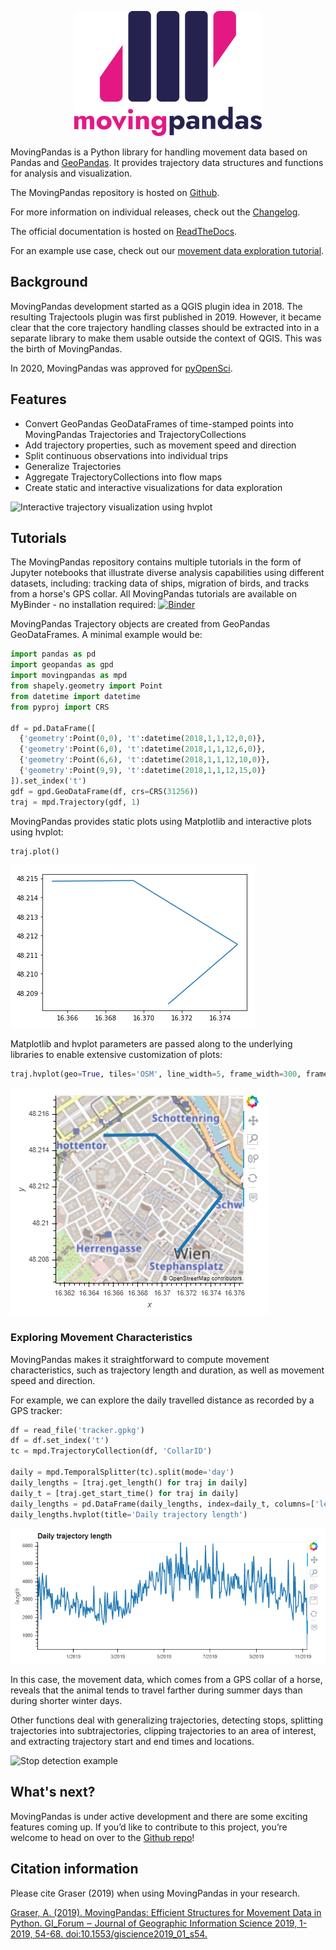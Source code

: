 <p align="center">
  <img src="pics/movingpandas.png" alt="MovingPandas logo">
</p>

MovingPandas is a Python library for handling movement data based on Pandas and [GeoPandas](https://geopandas.org). 
It provides trajectory data structures and functions for analysis and visualization.

The MovingPandas repository is hosted on [Github](https://github.com/anitagraser/movingpandas).

For more information on individual releases, check out the [Changelog](./changelog).

The official documentation is hosted on [ReadTheDocs](https://movingpandas.readthedocs.io).

For an example use case, check out our [movement data exploration tutorial](./3_horse_collar.html).


## Background

MovingPandas development started as a QGIS plugin idea in 2018. 
The resulting Trajectools plugin was first published in 2019. 
However, it became clear that the core trajectory handling classes should be extracted into 
in a separate library to make them usable outside the context of QGIS. 
This was the birth of MovingPandas.

In 2020, MovingPandas was approved for [pyOpenSci](https://www.pyopensci.org/).


## Features

* Convert GeoPandas GeoDataFrames of time-stamped points into MovingPandas Trajectories and TrajectoryCollections
* Add trajectory properties, such as movement speed and direction
* Split continuous observations into individual trips
* Generalize Trajectories 
* Aggregate TrajectoryCollections into flow maps
* Create static and interactive visualizations for data exploration

 ![Interactive trajectory visualization using hvplot](pics/movingpandas_hvplot2.gif)


## Tutorials

The MovingPandas repository contains multiple tutorials in the form of Jupyter notebooks that 
illustrate diverse analysis capabilities using different datasets, including: tracking data of ships, 
migration of birds, and tracks from a horse's GPS collar. 
All MovingPandas tutorials are available on MyBinder - no installation required: 
[![Binder](https://mybinder.org/badge_logo.svg)](https://mybinder.org/v2/gh/anitagraser/movingpandas-examples/main)

MovingPandas Trajectory objects are created from GeoPandas GeoDataFrames. A minimal example would be:

```python
import pandas as pd
import geopandas as gpd
import movingpandas as mpd
from shapely.geometry import Point
from datetime import datetime
from pyproj import CRS

df = pd.DataFrame([
  {'geometry':Point(0,0), 't':datetime(2018,1,1,12,0,0)},
  {'geometry':Point(6,0), 't':datetime(2018,1,1,12,6,0)},
  {'geometry':Point(6,6), 't':datetime(2018,1,1,12,10,0)},
  {'geometry':Point(9,9), 't':datetime(2018,1,1,12,15,0)}
]).set_index('t')
gdf = gpd.GeoDataFrame(df, crs=CRS(31256))
traj = mpd.Trajectory(gdf, 1)
```

MovingPandas provides static plots using Matplotlib and interactive plots using hvplot:

```python
traj.plot()
```

![The trajectory is plotted as a blue line on a white background with latitude and longitude values labeled on the axes.](pics/mp_fig1.png)

Matplotlib and hvplot parameters are passed along to the underlying libraries to enable extensive customization of plots:

```python
traj.hvplot(geo=True, tiles='OSM', line_width=5, frame_width=300, frame_height=300)
```

![The trajectory is plotted as a wide blue line on an OpenStreetMap background with latitude and longitude values labeled on the axes.](pics/mp_fig2.png)

### Exploring Movement Characteristics

MovingPandas makes it straightforward to compute movement characteristics, such as trajectory length and duration, as well as movement speed and direction.

For example, we can explore the daily travelled distance as recorded by a GPS tracker:

```python
df = read_file('tracker.gpkg')
df = df.set_index('t')
tc = mpd.TrajectoryCollection(df, 'CollarID')

daily = mpd.TemporalSplitter(tc).split(mode='day')
daily_lengths = [traj.get_length() for traj in daily]
daily_t = [traj.get_start_time() for traj in daily]
daily_lengths = pd.DataFrame(daily_lengths, index=daily_t, columns=['length'])
daily_lengths.hvplot(title='Daily trajectory length')
```

![The evolution of the length of the daily trajectories is plotted over the whole obseration period.](pics/mp_fig3.png)

In this case, the movement data, which comes from a GPS collar of a horse, reveals that the animal tends to travel farther during summer days than during shorter winter days.  

Other functions deal with generalizing trajectories, detecting stops, splitting trajectories into subtrajectories, clipping trajectories to an area of interest, and extracting trajectory start and end times and locations.


![Stop detection example](https://user-images.githubusercontent.com/590385/94711867-fbaed600-0348-11eb-8a43-4541d2d3205b.png)



## What's next?

MovingPandas is under active development and there are some exciting features coming up. 
If you’d like to contribute to this project, you’re welcome to head on over to the [Github repo](https://github.com/anitagraser/movingpandas)! 



## Citation information

Please cite Graser (2019) when using MovingPandas in your research.

[Graser, A. (2019). MovingPandas: Efficient Structures for Movement Data in Python. GI_Forum ‒ Journal of Geographic Information Science 2019, 1-2019, 54-68. doi:10.1553/giscience2019_01_s54.](https://www.austriaca.at/rootcollection?arp=0x003aba2b)
